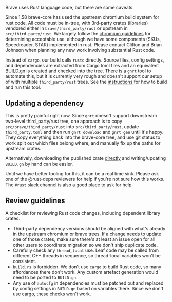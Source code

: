 Brave uses Rust language code, but there are some caveats.

Since 1.58 brave-core has used the upstream chromium build system for rust code. All code must be in-tree, with 3rd-party crates (libraries) vendored either in `brave/third_party/rust` or upstream in `src/third_party/rust`.
We largely follow the [chromium guidelines](https://chromium.googlesource.com/chromium/src/+/refs/heads/main/docs/adding_to_third_party.md#Rust) for determining acceptable use, although we have some components (SKUs, Speedreader, STAR) implemented in rust. Please contact Clifton and Brian Johnson when planning any new work involving substantial Rust code.

Instead of `cargo`, our build calls `rustc` directly. Source files, config settings, and dependencies are extracted from Cargo.toml files and an equivalent BUILD.gn is created and checked into the tree. There is a `gnrt` tool to automate this, but it is currently very rough and doesn't support our setup of with multiple `third_party/rust` trees. See the [instructions](https://chromium.googlesource.com/chromium/src/tools/+/refs/heads/main/crates/README.md) for how to build and run this tool.

## Updating a dependency

This is pretty painful right now. Since `gnrt` doesn't support downstream two-level third_party/rust tree, one approach is to copy `src/brave/third_party/rust` into `src/third_party/rust`, update `third_party.toml` and then run `gnrt download` and `gnrt gen` until it's happy. They copy everything back into the brave-core tree, and use git status to work split out which files belong where, and manually fix up the paths for upstream crates.

Alternatively, downloading the published crate [directly](https://github.com/rust-lang/crates.io/issues/65#issuecomment-281749089) and writing/updating `BUILD.gn` by hand can be easier.

Until we have better tooling for this, it can be a real time sink. Please ask one of the @rust-deps reviewers for help if you're not sure how this works. The `#rust` slack channel is also a good place to ask for help.

## Review guidelines

A checklist for reviewing Rust code changes, including dependent library crates.

* Third-party dependency versions should be aligned with what's already in the upstream chromium or brave trees. If a change needs to update one of those crates, make sure there's at least an issue open for all other users to coordinate migration so we don't ship duplicate code.
* Carefully check any `thread_local` use. Leaf code may be called from different C++ threads in sequence, so thread-local variables won't be consistent.
* `build.rs` is forbidden. We don't use `cargo` to build Rust code, so many affordances there don't work. Any custom artefact generation would need to be ported to `BUILD.gn`.
* Any use of `autocfg` in dependencies must be patched out and replaced by config settings in `BUILD.gn` based on variables there. Since we don't use cargo, these checks won't work.